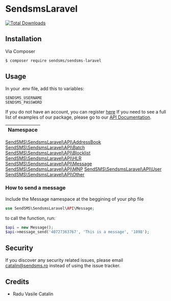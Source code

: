 # SendsmsLaravel
[![Total Downloads][ico-downloads]][link-downloads]

## Installation

Via Composer

``` bash
$ composer require sendsms/sendsms-laravel
```

## Usage

In your .env file, add this to variables: 
```
SENDSMS_USERNAME 
SENDSMS_PASSWORD
```

If you do not have an account, you can register [here](https://hub.sendsms.ro/register)
If you need to see a full list of examples of our package, please go to our [API Documentation](https://www.sendsms.ro/api/?php--laravel).

| Namespace |
| --------- |
[SendSMS\SendsmsLaravel\API\AddressBook](https://www.sendsms.ro/api/?php--laravel#address-book) 
[SendSMS\SendsmsLaravel\API\Batch](https://www.sendsms.ro/api/?php--laravel#batch) 
[SendSMS\SendsmsLaravel\API\Blocklist](https://www.sendsms.ro/api/?php--laravel#blocklist) 
[SendSMS\SendsmsLaravel\API\HLR](https://www.sendsms.ro/api/?php--laravel#hlr) 
[SendSMS\SendsmsLaravel\API\Message](https://www.sendsms.ro/api/?php--laravel#message) 
[SendSMS\SendsmsLaravel\API\MNP](https://www.sendsms.ro/api/?php--laravel#mnp) 
[SendSMS\SendsmsLaravel\API\User](https://www.sendsms.ro/api/?php--laravel#user) 
[SendSMS\SendsmsLaravel\API\Other](https://www.sendsms.ro/api/?php--laravel#other) 

### How to send a message

Include the Message namespace at the beggining of your php file

``` php
use SendSMS\SendsmsLaravel\API\Message;
```

to call the function, run:

``` php
$api = new Message();
$api->message_send('40727363767', 'This is a message', '1898');
```

## Security

If you discover any security related issues, please email catalin@sendsms.ro instead of using the issue tracker.

## Credits

- Radu Vasile Catalin

[ico-downloads]: https://img.shields.io/packagist/dt/sendsms/sendsms-laravel.svg?style=flat-square

[link-downloads]: https://packagist.org/packages/sendsms/sendsms-laravel
